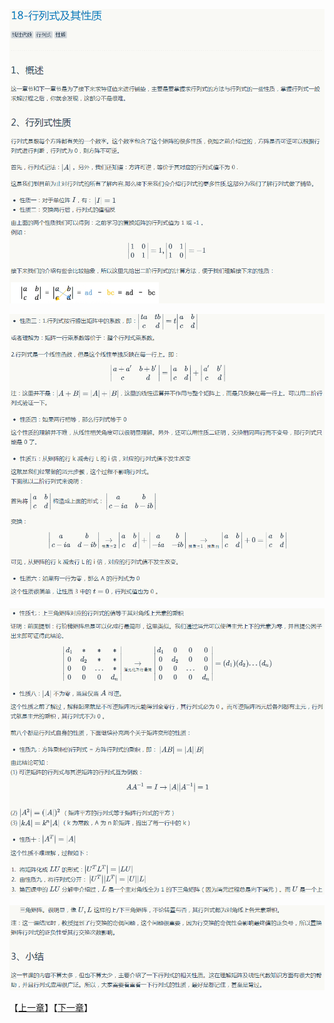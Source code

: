 
![](../images/18/LA_18_1.png)

![](../images/18/LA_18_2.png)

![](../images/18/LA_18_3.png)

![](../images/18/LA_18_4.png)

【[上一章](../17-正交矩阵和Gram-Schmidt正交化/17-正交矩阵和Gram-Schmidt正交化.md)】【[下一章](../19-行列式公式和代数余子式/19-行列式公式和代数余子式.md)】
